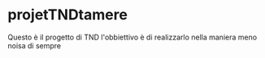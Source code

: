 # projetTNDtamere
Questo è il progetto di TND l'obbiettivo è di realizzarlo nella maniera meno noisa di sempre
